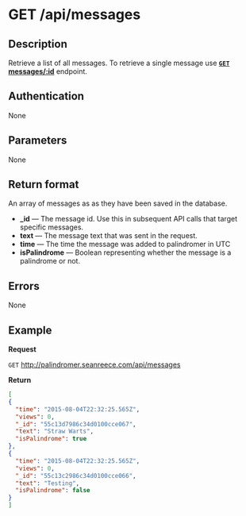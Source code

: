 # GET /api/messages

## Description
Retrieve a list of all messages. To retrieve a single message use [**`GET` messages/:id**](https://github.com/500px/api-documentation/blob/master/docs/GET_messages_id.md) endpoint.


## Authentication
None


## Parameters
None

## Return format
An array of messages as as they have been saved in the database.

- **_id** — The message id. Use this in subsequent API calls that target specific messages.
- **text** — The message text that was sent in the request.
- **time** — The time the message was added to palindromer in UTC
- **isPalindrome** — Boolean representing whether the message is a palindrome or not.

## Errors
None


## Example
**Request**

`GET` http://palindromer.seanreece.com/api/messages

**Return**
``` json
[
{
  "time": "2015-08-04T22:32:25.565Z",
  "views": 0,
  "_id": "55c13d7986c34d0100cce067",
  "text": "Straw Warts",
  "isPalindrome": true
},
{
  "time": "2015-08-04T22:32:25.565Z",
  "views": 0,
  "_id": "55c13c2986c34d0100cce066",
  "text": "Testing",
  "isPalindrome": false
}
]
```
